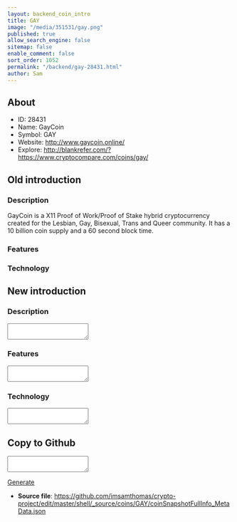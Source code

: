 ```yaml
---
layout: backend_coin_intro
title: GAY
image: "/media/351531/gay.png"
published: true
allow_search_engine: false
sitemap: false
enable_comment: false
sort_order: 1052
permalink: "/backend/gay-28431.html"
author: Sam
---
```


## About

- ID: 28431
- Name: GayCoin
- Symbol: GAY
- Website: http://www.gaycoin.online/
- Explore: http://blankrefer.com/?https://www.cryptocompare.com/coins/gay/


## Old introduction

### Description

<p>GayCoin is a X11 Proof of Work/Proof of Stake hybrid cryptocurrency created for the <span>Lesbian, Gay, Bisexual, Trans and Queer community. It has a 10 billion coin supply and a 60 second block time.</span></p>

### Features


### Technology




## New introduction


### Description
<textarea id="meta_description" name="description"></textarea>

### Features
<textarea id="meta_features" name="features"></textarea>

### Technology
<textarea id="meta_technology" name="technology"></textarea>


## Copy to Github

<textarea id="coinsnapshotfullinfo_metadata"></textarea>

<a href="#gen" onclick="generateMetaDatJson()">Generate</a>

- **Source file**: <a href="https://github.com/imsamthomas/crypto-project/edit/master/shell/_source/coins/GAY/coinSnapshotFullInfo_MetaData.json">https://github.com/imsamthomas/crypto-project/edit/master/shell/_source/coins/GAY/coinSnapshotFullInfo_MetaData.json</a>

